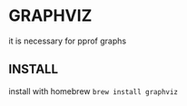 # GRAPHVIZ

it is necessary for pprof graphs

## INSTALL

install with homebrew
`brew install graphviz`